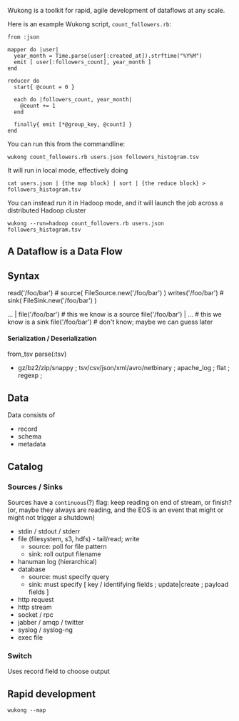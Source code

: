 
Wukong is a toolkit for rapid, agile development of dataflows at any scale.


Here is an example Wukong script, `count_followers.rb`:

    from :json
    
    mapper do |user|
      year_month = Time.parse(user[:created_at]).strftime("%Y%M")
      emit [ user[:followers_count], year_month ]
    end   
    
    reducer do 
      start{ @count = 0 }
    
      each do |followers_count, year_month|
        @count += 1
      end
    
      finally{ emit [*@group_key, @count] }
    end
    
You can run this from the commandline:

    wukong count_followers.rb users.json followers_histogram.tsv
    
It will run in local mode, effectively doing

    cat users.json | {the map block} | sort | {the reduce block} > followers_histogram.tsv

You can instead run it in Hadoop mode, and it will launch the job across a distributed Hadoop cluster

    wukong --run=hadoop count_followers.rb users.json followers_histogram.tsv
    

## A Dataflow is a Data Flow


## Syntax 
   
   read('/foo/bar')         # source( FileSource.new('/foo/bar') )
   writes('/foo/bar')       # sink(   FileSink.new('/foo/bar') )

   ... | file('/foo/bar')   # this we know is a source
   file('/foo/bar') | ...   # this we know is a sink
   file('/foo/bar')         # don't know; maybe we can guess later

#### Serialization / Deserialization

   from_tsv
   parse(:tsv)

* gz/bz2/zip/snappy ; tsv/csv/json/xml/avro/netbinary ; apache_log ; flat ; regexp ; 

## Data

Data consists of

- record
- schema
- metadata


   
## Catalog


### Sources / Sinks

Sources have a `continuous`(?) flag: keep reading on end of stream, or finish? (or, maybe they always are reading, and the EOS is an event that might or might not trigger a shutdown)

* stdin / stdout / stderr
* file (filesystem, s3, hdfs) - tail/read; write
  - source: poll for file pattern
  - sink:   roll output filename
* hanuman log (hierarchical)
* database 
  - source: must specify query
  - sink:   must specify [ key / identifying fields ; update|create ; payload fields ]
* http request
* http stream
* socket / rpc
* jabber / amqp / twitter
* syslog / syslog-ng
* exec file


### Switch

Uses record field to choose output


    
    
## Rapid development



    wukong --map
